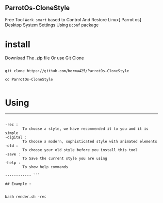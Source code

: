 ## ParrotOs-CloneStyle

Free Tool `Work smart` based to Control And Restore Linux[ Parrot os] Desktop System Settings Using `Dconf` package

# install

Download The .zip file Or use Git Clone 

```console 

git clone https://github.com/borma425/ParrotOs-CloneStyle

cd ParrotOs-CloneStyle


```


# Using
--------------


```console ## These commands will help you :

-rec :
        To choose a style, we have recommended it to you and it is simple
-digital :
        To Choose a modern, sophisticated style with animated elements
-old :
        To choose your old style before you install this tool
-save :
        To Save the current style you are using
-help :
        To show help commands
        
------------ ```

## Example :


bash render.sh -rec 
